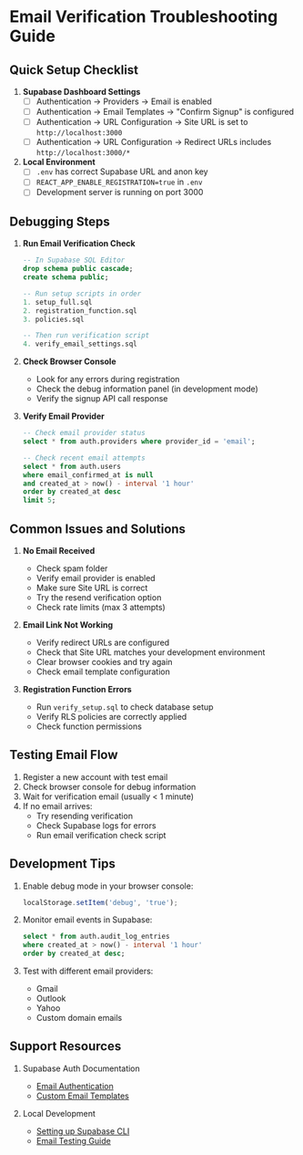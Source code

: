 # Email Verification Troubleshooting Guide

## Quick Setup Checklist

1. **Supabase Dashboard Settings**
   - [ ] Authentication -> Providers -> Email is enabled
   - [ ] Authentication -> Email Templates -> "Confirm Signup" is configured
   - [ ] Authentication -> URL Configuration -> Site URL is set to `http://localhost:3000`
   - [ ] Authentication -> URL Configuration -> Redirect URLs includes `http://localhost:3000/*`

2. **Local Environment**
   - [ ] `.env` has correct Supabase URL and anon key
   - [ ] `REACT_APP_ENABLE_REGISTRATION=true` in `.env`
   - [ ] Development server is running on port 3000

## Debugging Steps

1. **Run Email Verification Check**
   ```sql
   -- In Supabase SQL Editor
   drop schema public cascade;
   create schema public;
   
   -- Run setup scripts in order
   1. setup_full.sql
   2. registration_function.sql
   3. policies.sql
   
   -- Then run verification script
   4. verify_email_settings.sql
   ```

2. **Check Browser Console**
   - Look for any errors during registration
   - Check the debug information panel (in development mode)
   - Verify the signup API call response

3. **Verify Email Provider**
   ```sql
   -- Check email provider status
   select * from auth.providers where provider_id = 'email';
   
   -- Check recent email attempts
   select * from auth.users
   where email_confirmed_at is null
   and created_at > now() - interval '1 hour'
   order by created_at desc
   limit 5;
   ```

## Common Issues and Solutions

1. **No Email Received**
   - Check spam folder
   - Verify email provider is enabled
   - Make sure Site URL is correct
   - Try the resend verification option
   - Check rate limits (max 3 attempts)

2. **Email Link Not Working**
   - Verify redirect URLs are configured
   - Check that Site URL matches your development environment
   - Clear browser cookies and try again
   - Check email template configuration

3. **Registration Function Errors**
   - Run `verify_setup.sql` to check database setup
   - Verify RLS policies are correctly applied
   - Check function permissions

## Testing Email Flow

1. Register a new account with test email
2. Check browser console for debug information
3. Wait for verification email (usually < 1 minute)
4. If no email arrives:
   - Try resending verification
   - Check Supabase logs for errors
   - Run email verification check script

## Development Tips

1. Enable debug mode in your browser console:
   ```javascript
   localStorage.setItem('debug', 'true');
   ```

2. Monitor email events in Supabase:
   ```sql
   select * from auth.audit_log_entries
   where created_at > now() - interval '1 hour'
   order by created_at desc;
   ```

3. Test with different email providers:
   - Gmail
   - Outlook
   - Yahoo
   - Custom domain emails

## Support Resources

1. Supabase Auth Documentation
   - [Email Authentication](https://supabase.com/docs/guides/auth/auth-email)
   - [Custom Email Templates](https://supabase.com/docs/guides/auth/auth-email#customize-email-templates)

2. Local Development
   - [Setting up Supabase CLI](https://supabase.com/docs/guides/cli)
   - [Email Testing Guide](https://supabase.com/docs/guides/auth/auth-email#testing)
